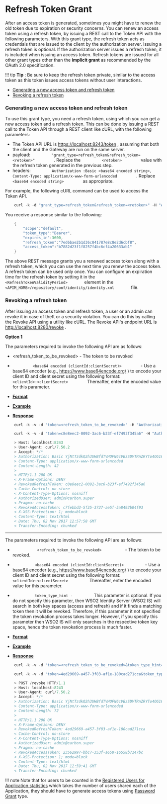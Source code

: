 # Refresh Token Grant

After an access token is generated, sometimes you might have to renew the old token due to expiration or security concerns. You can renew an access token using a refresh token, by issuing a REST call to the Token API with the following parameters. With this grant type, the refresh token acts as credentials that are issued to the client by the authorization server. Issuing a refresh token is optional. If the authorization server issues a refresh token, it is included when issuing an access token. Refresh tokens are issued for all other grant types other than the **implicit grant** as recommended by the OAuth 2.0 specification.

!!! tip
**Tip** : Be sure to keep the refresh token private, similar to the access token as this token issues access tokens without user interactions.


-   [Generating a new access token and refresh token](#RefreshTokenGrant-Generatinganewaccesstokenandrefreshtoken)
-   [Revoking a refresh token](#RefreshTokenGrant-Revokingarefreshtoken)

### Generating a new access token and refresh token

To use this grant type, you need a refresh token, using which you can get a new access token and a refresh token. This can be done by issuing a REST call to the Token API through a REST client like cURL, with the following parameters:

-   The Token API URL is [https://localhost:8243/token](https://localhost:8243/login) , assuming that both the client and the Gateway are run on the same server.
-   payload: `          "grant_type=refresh_token&refresh_token=<retoken>"         ` . Replace the `          <retoken>         ` value with the refresh token generated in the previous step.
-   headers: `          Authorization :Basic <base64 encoded string>, Content-Type: application/x-www-form-urlencoded         ` . Replace `          <base64 encoded string>         ` as appropriate.

For example, the following cURL command can be used to access the Token API.

``` java
    curl -k -d "grant_type=refresh_token&refresh_token=<retoken>" -H "Authorization: Basic SVpzSWk2SERiQjVlOFZLZFpBblVpX2ZaM2Y4YTpHbTBiSjZvV1Y4ZkM1T1FMTGxDNmpzbEFDVzhh" -H "Content-Type: application/x-www-form-urlencoded" https://localhost:8243/token
```

You receive a response similar to the following:

``` java
    {
        "scope":"default",
        "token_type":"Bearer",
        "expires_in":3600,
        "refresh_token":"7ed6bae2b1d36c041787e8c8e2d6cbf8",
        "access_token":"b7882d23f1f8257f4bc6cf4a20633ab1"
    }
```

The above REST message grants you a renewed access token along with a refresh token, which you can use the next time you renew the access token. A refresh token can be used only once. You can configure an expiration time for the refresh token by setting it in the `         <RefreshTokenValidityPeriod>        ` element in the `         <APIM_HOME>/repository/conf/identity/identity.xml        ` file.

### Revoking a refresh token

After issuing an access token and refresh token, a user or an admin can revoke it in case of theft or a security violation. You can do this by calling the Revoke API using a utility like cURL. The Revoke API's endpoint URL is <http://localhost:8280/revoke> .

****Option 1****

The parameters required to invoke the following API are as follows:

-   <refresh_token_to_be_revoked> - The token to be revoked

-   `          <base64 encoded (clientId:clientSecret)>         ` - Use a base64 encoder (e.g., <https://www.base64encode.org/> ) to encode your client ID and client secret using the following format: `          <clientId>:<clientSecret>         ` Thereafter, enter the encoded value for this parameter.

-   [**Format**](#option1-format)
-   [**Example**](#option1-example)
-   [**Response**](#option1-response)

``` java
    curl -k -v -d "token=<refresh_token_to_be_revoked>" -H "Authorization: Basic <base64 encoded (clientId:clientSecret)>" -H "Content-Type: application/x-www-form-urlencoded" https://localhost:8243/revoke
```

``` java
    curl -k -v -d "token=c8e8eec2-0092-3ac6-b23f-ef7492f345a6" -H "Authorization: Basic OVRRNVJLZWFhVGZGeUpRSkRzam9aZmp4UkhjYTpDZnJ3ZXRual9ZOTdSSzFTZWlWQWx1aXdVVmth" -H "Content-Type: application/x-www-form-urlencoded" https://localhost:8243/revoke
```

``` java
    > Host: localhost:8243
    > User-Agent: curl/7.50.2
    > Accept: */*
    > Authorization: Basic YjNtTzdkQ2h3UHBfdTVHOFN6cVBzSDVTRnZRYTo4OG16bGFaejc2T2RlekJSNDBwcmZBa2ZNUjBh
    > Content-Type: application/x-www-form-urlencoded
    > Content-Length: 42
    > 
    < HTTP/1.1 200 OK
    < X-Frame-Options: DENY
    < RevokedRefreshToken: c8e8eec2-0092-3ac6-b23f-ef7492f345a6
    < Cache-Control: no-store
    < X-Content-Type-Options: nosniff
    < AuthorizedUser: admin@carbon.super
    < Pragma: no-cache
    < RevokedAccessToken: c7febbd3-5f35-3727-ae5f-5a8492b04f93
    < X-XSS-Protection: 1; mode=block
    < Content-Type: text/html
    < Date: Thu, 02 Nov 2017 12:57:58 GMT
    < Transfer-Encoding: chunked
```

********

The parameters required to invoke the following API are as follows:

-   `            <refresh_token_to_be_revoked>           ` - The token to be revoked.

-   `           <base64 encoded (clientId:clientSecret)>          ` - Use a base64 encoder (e.g., <https://www.base64encode.org/> ) to encode your client ID and client secret using the following format: `           <clientId>:<clientSecret>          ` Thereafter, enter the encoded value for this parameter.
-   `           token_type_hint -          ` This parameter is optional. If you do not specify this parameter, then WSO2 Identity Server (WSO2 IS) will search in both key spaces (access and refresh) and if it finds a matching token then it will be revoked. Therefore, if this parameter it not specified the token revokation process takes longer. However, if you specify this parameter then WSO2 IS will only searches in the respective token key space, hence the token revokation process is much faster.

-   [**Format**](#option2-format)
-   [**Example**](#option2-example)
-   [**Response**](#option2-response)

``` java
    curl -k -v -d "token=<refresh_token_to_be_revoked>&token_type_hint=<access_token_or_refresh_token>" -H "Authorization: Basic <base64 encoded (clientId:clientSecret)>" -H Content-Type: application/x-www-form-urlencoded https://localhost:8243/revoke
```

``` java
    curl -k -v -d "token=4ed29669-a457-3f83-af1e-180cad271cca&token_type_hint=refresh_token" -H "Authorization: Basic OVRRNVJLZWFhVGZGeUpRSkRzam9aZmp4UkhjYTpDZnJ3ZXRual9ZOTdSSzFTZWlWQWx1aXdVVmth" -H "Content-Type: application/x-www-form-urlencoded" https://localhost:8243/revoke
```

``` java
    > POST /revoke HTTP/1.1
    > Host: localhost:8243
    > User-Agent: curl/7.50.2
    > Accept: */*
    > Authorization: Basic YjNtTzdkQ2h3UHBfdTVHOFN6cVBzSDVTRnZRYTo4OG16bGFaejc2T2RlekJSNDBwcmZBa2ZNUjBh
    > Content-Type: application/x-www-form-urlencoded
    > Content-Length: 72
    > 
    < HTTP/1.1 200 OK
    < X-Frame-Options: DENY
    < RevokedRefreshToken: 4ed29669-a457-3f83-af1e-180cad271cca
    < Cache-Control: no-store
    < X-Content-Type-Options: nosniff
    < AuthorizedUser: admin@carbon.super
    < Pragma: no-cache
    < RevokedAccessToken: 23562997-bbc7-353f-a650-16558b7147bc
    < X-XSS-Protection: 1; mode=block
    < Content-Type: text/html
    < Date: Thu, 02 Nov 2017 12:59:41 GMT
    < Transfer-Encoding: chunked
```

!!! note
Note that for users to be counted in the [Registered Users for Application statistics](https://docs.wso2.com/display/AM260/Viewing+API+Statistics#ViewingAPIStatistics-topUsers) which takes the number of users shared each of the Application, they should have to generate access tokens using [Password Grant](https://docs.wso2.com/display/AM210/Password+Grant) type.


